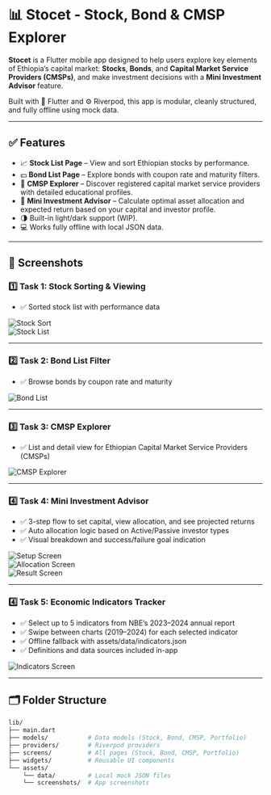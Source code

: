 # 📊 Stocet - Stock, Bond & CMSP Explorer

**Stocet** is a Flutter mobile app designed to help users explore key elements of Ethiopia’s capital market: **Stocks**, **Bonds**, and **Capital Market Service Providers (CMSPs)**, and make investment decisions with a **Mini Investment Advisor** feature.

Built with 💙 Flutter and ⚙️ Riverpod, this app is modular, cleanly structured, and fully offline using mock data.

---

## ✅ Features

- 📈 **Stock List Page** – View and sort Ethiopian stocks by performance.
- 💵 **Bond List Page** – Explore bonds with coupon rate and maturity filters.
- 🏢 **CMSP Explorer** – Discover registered capital market service providers with detailed educational profiles.
- 🧠 **Mini Investment Advisor** – Calculate optimal asset allocation and expected return based on your capital and investor profile.
- 🌗 Built-in light/dark support (WIP).
- 💻 Works fully offline with local JSON data.

---

## 📸 Screenshots

### 1️⃣ Task 1: Stock Sorting & Viewing

- ✅ Sorted stock list with performance data

![Stock Sort](assets/screenshots/task1_sortby.png)  
![Stock List](assets/screenshots/task1_stock.png)

---

### 2️⃣ Task 2: Bond List Filter

- ✅ Browse bonds by coupon rate and maturity

![Bond List](assets/screenshots/task2_bond.png)

---

### 3️⃣ Task 3: CMSP Explorer

- ✅ List and detail view for Ethiopian Capital Market Service Providers (CMSPs)

![CMSP Explorer](assets/screenshots/task3_cmsp.png)

---

### 4️⃣ Task 4: Mini Investment Advisor

- ✅ 3-step flow to set capital, view allocation, and see projected returns
- ✅ Auto allocation logic based on Active/Passive investor types
- ✅ Visual breakdown and success/failure goal indication

![Setup Screen](assets/screenshots/task4_setup.png)  
![Allocation Screen](assets/screenshots/task4_allocation.png)  
![Result Screen](assets/screenshots/task4_result.png)

---


### 4️⃣ Task 5: Economic Indicators Tracker

- ✅ Select up to 5 indicators from NBE’s 2023–2024 annual report
- ✅ Swipe between charts (2019–2024) for each selected indicator
- ✅ Offline fallback with assets/data/indicators.json
- ✅ Definitions and data sources included in-app

![Indicators Screen](assets/screenshots/task5_indicators.png)

---

## 🗂 Folder Structure

```bash
lib/
├── main.dart
├── models/           # Data models (Stock, Bond, CMSP, Portfolio)
├── providers/        # Riverpod providers
├── screens/          # All pages (Stock, Bond, CMSP, Portfolio)
├── widgets/          # Reusable UI components
└── assets/
    └── data/         # Local mock JSON files
    └── screenshots/  # App screenshots
